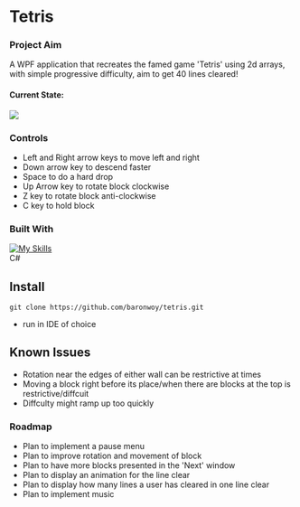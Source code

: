# Tetris

### Project Aim
A WPF application that recreates the famed game 'Tetris' using 2d arrays, with simple progressive difficulty, aim to get 40 lines cleared!

#### Current State:
<img src="https://github.com/baronwoy/tetris/assets/157763277/3fa5caea-b1ef-4422-8ec0-44c570c6c430" height="auto" width="auto">


### Controls
* Left and Right arrow keys to move left and right
* Down arrow key to descend faster
* Space to do a hard drop
* Up Arrow key to rotate block clockwise
* Z key to rotate block anti-clockwise
* C key to hold block

### Built With

[![My Skills](https://skillicons.dev/icons?i=cs)](https://skillicons.dev) <br />
C#
## Install
```
git clone https://github.com/baronwoy/tetris.git
```
* run in IDE of choice

## Known Issues
* Rotation near the edges of either wall can be restrictive at times
* Moving a block right before its place/when there are blocks at the top is restrictive/diffcuit
* Diffculty might ramp up too quickly

### Roadmap
* Plan to implement a pause menu
* Plan to improve rotation and movement of block
* Plan to have more blocks presented in the 'Next' window
* Plan to display an animation for the line clear
* Plan to display how many lines a user has cleared in one line clear
* Plan to implement music
